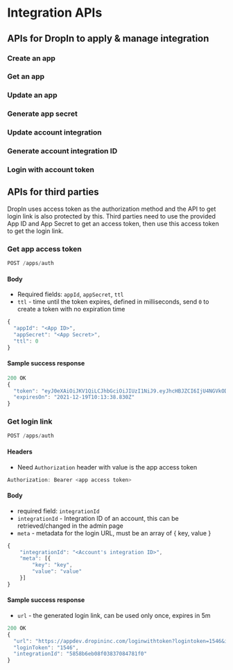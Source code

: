 # Integration APIs

## APIs for DropIn to apply & manage integration

### Create an app

### Get an app

### Update an app

### Generate app secret

### Update account integration

### Generate account integration ID

### Login with account token

## APIs for third parties
DropIn uses access token as the authorization method and the API to get login link is also protected by this.
Third parties need to use the provided App ID and App Secret to get an access token,
then use this access token to get the login link.

### Get app access token
```javascript
POST /apps/auth
```

#### Body
- Required fields: `appId`, `appSecret`, `ttl`
- `ttl` - time until the token expires, defined in milliseconds, send `0` to create a token with no expiration time
```javascript
{
  "appId": "<App ID>",
  "appSecret": "<App Secret>",
  "ttl": 0
}
```

#### Sample success response
```javascript
200 OK
{
  "token": "eyJ0eXAiOiJKV1QiLCJhbGciOiJIUzI1NiJ9.eyJhcHBJZCI6IjU4NGVkODQ3ZGVhOThlOWNjMWE0NzhkOCIsImV4cGlyZXNPbiI6IjIwMjEtMTItMTlUMTA6MTM6MzguODMwWiIsInNjb3BlIjpudWxsLCJvcmdhbml6YXRpb25JZCI6IjU4MDczZDUyMTMwMTQ4YzA0NzY3NDQ4YiIsInR5cGUiOiJhcHAiLCJpYXQiOjE0ODIyMjg4MTgsImV4cCI6MjQ4MjIyODgxOCwiYXVkIjoiZHJvcGluLmNvbSIsImlzcyI6ImRyb3Bpbi5jb20ifQ.QZcyKLRetF3U9nIJThtjqqARdKn0E2lAxHu9IV0glxo",
  "expiresOn": "2021-12-19T10:13:38.830Z"
}
```

### Get login link
```javascript
POST /apps/auth
```

#### Headers
- Need `Authorization` header with value is the app access token
```javascript
Authorization: Bearer <app access token>
```

#### Body
- required field: `integrationId`
- `integrationId` - Integration ID of an account, this can be retrieved/changed in the admin page
- `meta` - metadata for the login URL, must be an array of { key, value }
```javascript
{
	"integrationId": "<Account's integration ID>",
	"meta": [{
		"key": "key",
		"value": "value"
	}]
}
```

#### Sample success response
- `url` - the generated login link, can be used only once, expires in 5m
```javascript
200 OK
{
  "url": "https://appdev.dropininc.com/loginwithtoken?logintoken=1546&integrationid=5858b6eb08f03837084781f0",
  "loginToken": "1546",
  "integrationId": "5858b6eb08f03837084781f0"
}
```
